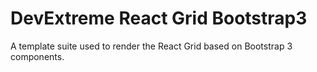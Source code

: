 # DevExtreme React Grid Bootstrap3

A template suite used to render the React Grid based on Bootstrap 3 components.
